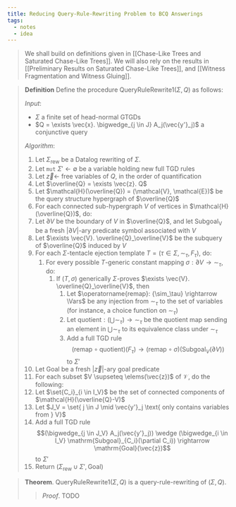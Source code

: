 ```yaml
---
title: Reducing Query-Rule-Rewriting Problem to BCQ Answerings
tags:
  - notes
  - idea
---
```


> We shall build on definitions given in [[Chase-Like Trees and Saturated Chase-Like Trees]]. We will also rely on the results in [[Preliminary Results on Saturated Chase-Like Trees]], and [[Witness Fragmentation and Witness Gluing]].

> **Definition** Define the procedure $\mathrm{QueryRuleRewrite1}(\Sigma, Q)$ as follows:
> 
> *Input*:
>   - $\Sigma$ a finite set of head-normal GTGDs
>   - $Q = \exists \vec{x}. \bigwedge_{j \in J} A_j(\vec{y'}_j)$ a conjunctive query
>
> *Algorithm*:
>  1. Let $\Sigma_\mathrm{rew}$ be a Datalog rewriting of $\Sigma$.
>  2. Let `mut` $\Sigma' \leftarrow \emptyset$ be a variable holding new full TGD rules
>  3. Let $\vec{z} \leftarrow$ free variables of $Q$, in the order of quantification
>  4. Let $\overline{Q} = \exists \vec{z}. Q$
>  5. Let $\mathcal{H}(\overline{Q}) = (\mathcal{V}, \mathcal{E})$ be the query structure hypergraph of $\overline{Q}$
>  6. For each connected sub-hypergraph $V$ of vertices in $\mathcal{H}(\overline{Q})$, do:
> 	 1. Let $\partial V$ be the boundary of $V$ in $\overline{Q}$, and let $\mathrm{Subgoal_V}$ be a fresh $|\partial V|$-ary predicate symbol associated with $V$
> 	 2. Let $\exists \vec{V}. \overline{Q}_\overline{V}$ be the subquery of $\overline{Q}$ induced by $V$
> 	 3. For each $\Sigma$-tentacle ejection template $T = (\tau \in \Sigma, \sim_\tau, F_\tau)$, do:
> 		 1. For every possible $T$-generic constant mapping $\sigma: \partial V \rightarrow {\sim}_\tau$, do:
> 			 1. If $(T, \sigma)$ generically $\Sigma$-proves $\exists \vec{V}. \overline{Q}_\overline{V}$, then
> 				 1. Let $\operatorname{remap}: {\sim_\tau} \rightarrow \Vars$ be any injection from $\sim_\tau$ to the set of variables (for instance, a choice function on $\sim_\tau$)
> 				 2. Let $\mathrm{quotient}: (\bigcup {\sim_\tau}) \rightarrow {\sim_\tau}$ be the quotient map sending an element in $\bigcup {\sim_\tau}$ to its equivalence class under $\sim_\tau$
> 				 3. Add a full TGD rule $$(\mathrm{remap} \circ \mathrm{quotient})(F_\tau) \rightarrow (\mathrm{remap} \circ \sigma)(\mathrm{Subgoal}_V(\partial V))$$ to $\Sigma'$
>  7. Let $\mathrm{Goal}$ be a fresh $|\vec{z}|$-ary goal predicate
>  8. For each subset $V \supseteq \elems(\vec{z})$ of $\mathcal{V}$, do the following:
> 	 1. Let $\set{C_i}_{i \in I_V}$ be the set of connected components of $\mathcal{H}(\overline{Q}-V)$
> 	 2. Let $J_V = \set{ j \in J \mid \vec{y'}_j \text{ only contains variables from } V}$
> 	 3. Add a full TGD rule $$(\bigwedge_{j \in J_V} A_j(\vec{y'}_j)) \wedge (\bigwedge_{i \in I_V} \mathrm{Subgoal}_{C_i}(\partial C_i)) \rightarrow \mathrm{Goal}(\vec{z})$$ to $\Sigma'$
>  9. Return $(\Sigma_\mathrm{rew} \cup \Sigma', \mathrm{Goal})$

> **Theorem**. $\mathrm{QueryRuleRewrite1}(\Sigma, Q)$ is a query-rule-rewriting of $(\Sigma, Q)$.
> 
> > *Proof*. TODO

